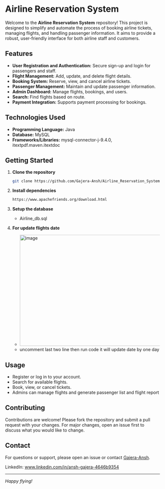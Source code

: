 # Airline Reservation System

Welcome to the **Airline Reservation System** repository! This project is designed to simplify and automate the process of booking airline tickets, managing flights, and handling passenger information. It aims to provide a robust, user-friendly interface for both airline staff and customers.

## Features

- **User Registration and Authentication:** Secure sign-up and login for passengers and staff.
- **Flight Management:** Add, update, and delete flight details.
- **Booking System:** Reserve, view, and cancel airline tickets.
- **Passenger Management:** Maintain and update passenger information.
- **Admin Dashboard:** Manage flights, bookings, and users.
- **Search:** Find flights based on route.
- **Payment Integration:** Supports payment processing for bookings.

## Technologies Used

- **Programming Language:** Java
- **Database:** MySQL
- **Frameworks/Libraries:** mysql-connector-j-9.4.0, itextpdf.maven.itextdoc

## Getting Started

1. **Clone the repository**
   ```sh
   git clone https://github.com/Gajera-Ansh/Airline_Reservation_System.git
   ```
2. **Install dependencies**
   ```sh
   https://www.apachefriends.org/download.html
   ```
3. **Setup the database**
   - Airline_db.sql
  
4. **For update flights date**
   - <img width="1353" height="362" alt="image" src="https://github.com/user-attachments/assets/6a445705-c2db-4c04-aaab-ca1b104ea5a3" />
   - uncomment last two line then run code it will update date by one day 


## Usage

- Register or log in to your account.
- Search for available flights.
- Book, view, or cancel tickets.
- Admins can manage flights and generate passenger list and flight report

## Contributing

Contributions are welcome! Please fork the repository and submit a pull request with your changes. For major changes, open an issue first to discuss what you would like to change.

## Contact

For questions or support, please open an issue or contact [Gajera-Ansh](https://github.com/Gajera-Ansh).

LinkedIn: www.linkedin.com/in/ansh-gajera-4646b9354

---

*Happy flying!*
